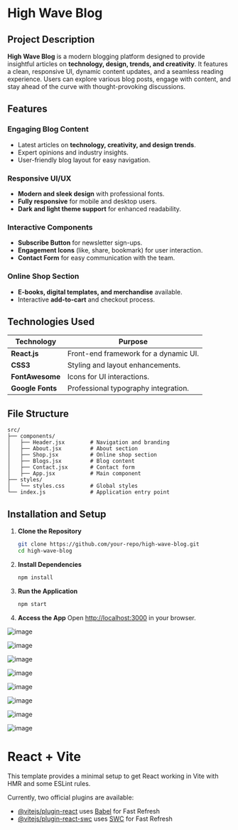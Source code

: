 # High Wave Blog

## Project Description

**High Wave Blog** is a modern blogging platform designed to provide insightful articles on **technology, design, trends, and creativity**. It features a clean, responsive UI, dynamic content updates, and a seamless reading experience. Users can explore various blog posts, engage with content, and stay ahead of the curve with thought-provoking discussions.

## Features

### Engaging Blog Content
- Latest articles on **technology, creativity, and design trends**.
- Expert opinions and industry insights.
- User-friendly blog layout for easy navigation.

### Responsive UI/UX
- **Modern and sleek design** with professional fonts.
- **Fully responsive** for mobile and desktop users.
- **Dark and light theme support** for enhanced readability.

### Interactive Components
- **Subscribe Button** for newsletter sign-ups.
- **Engagement Icons** (like, share, bookmark) for user interaction.
- **Contact Form** for easy communication with the team.

### Online Shop Section
- **E-books, digital templates, and merchandise** available.
- Interactive **add-to-cart** and checkout process.

## Technologies Used

| Technology      | Purpose |
|---------------|---------|
| **React.js**  | Front-end framework for a dynamic UI. |
| **CSS3**      | Styling and layout enhancements. |
| **FontAwesome** | Icons for UI interactions. |
| **Google Fonts** | Professional typography integration. |

## File Structure

```
src/
├── components/
│   ├── Header.jsx        # Navigation and branding
│   ├── About.jsx         # About section
│   ├── Shop.jsx          # Online shop section
│   ├── Blogs.jsx         # Blog content
│   ├── Contact.jsx       # Contact form
│   ├── App.jsx           # Main component
├── styles/
│   └── styles.css        # Global styles
└── index.js              # Application entry point
```

## Installation and Setup

1. **Clone the Repository**
   ```bash
   git clone https://github.com/your-repo/high-wave-blog.git
   cd high-wave-blog
   ```
2. **Install Dependencies**
   ```bash
   npm install
   ```
3. **Run the Application**
   ```bash
   npm start
   ```
4. **Access the App**
   Open [http://localhost:3000](http://localhost:3000) in your browser.

![image](https://github.com/user-attachments/assets/0773b173-fa89-4c84-9e98-824a9c0ff22d)

![image](https://github.com/user-attachments/assets/bd7a0755-8b03-4d6e-8b2b-c8cca05df383)

![image](https://github.com/user-attachments/assets/dfc8a0eb-09c5-408f-aae3-3a2ec147db80)

![image](https://github.com/user-attachments/assets/085aaa8e-9c71-4a5d-bac0-419a17432155)

![image](https://github.com/user-attachments/assets/7f79affe-827f-4129-ab87-7a80dd6e6d1c)

![image](https://github.com/user-attachments/assets/41bc36ab-7790-4547-8d48-f0c8a8d8593b)

![image](https://github.com/user-attachments/assets/1d09274b-4f32-47f2-a869-22bb9809e784)

![image](https://github.com/user-attachments/assets/f3f5c427-324d-4ea8-8d57-cf6441d23a2f)

# React + Vite

This template provides a minimal setup to get React working in Vite with HMR and some ESLint rules.

Currently, two official plugins are available:

- [@vitejs/plugin-react](https://github.com/vitejs/vite-plugin-react/blob/main/packages/plugin-react/README.md) uses [Babel](https://babeljs.io/) for Fast Refresh
- [@vitejs/plugin-react-swc](https://github.com/vitejs/vite-plugin-react-swc) uses [SWC](https://swc.rs/) for Fast Refresh
